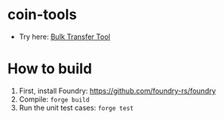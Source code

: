# coin-tools

- Try here: [Bulk Transfer Tool](https://tokeninsight.com/en/products/bulk-transfer)

# How to build
1. First, install Foundry: https://github.com/foundry-rs/foundry
2. Compile: `forge build`
3. Run the unit test cases: `forge test`
